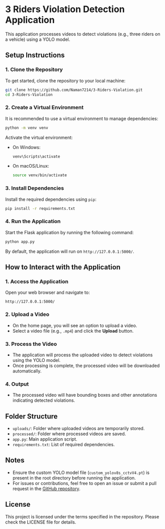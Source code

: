 # 3 Riders Violation Detection Application

This application processes videos to detect violations (e.g., three riders on a vehicle) using a YOLO model.

## Setup Instructions

### 1. Clone the Repository
To get started, clone the repository to your local machine:
```bash
git clone https://github.com/Naman7214/3-Riders-Violation.git
cd 3-Riders-Violation
```

### 2. Create a Virtual Environment
It is recommended to use a virtual environment to manage dependencies:
```bash
python -m venv venv
```

Activate the virtual environment:
- On Windows:
  ```bash
  venv\Scripts\activate
  ```
- On macOS/Linux:
  ```bash
  source venv/bin/activate
  ```

### 3. Install Dependencies
Install the required dependencies using `pip`:
```bash
pip install -r requirements.txt
```

### 4. Run the Application
Start the Flask application by running the following command:
```bash
python app.py
```

By default, the application will run on `http://127.0.0.1:5000/`.

## How to Interact with the Application

### 1. Access the Application
Open your web browser and navigate to:
```
http://127.0.0.1:5000/
```

### 2. Upload a Video
- On the home page, you will see an option to upload a video.
- Select a video file (e.g., `.mp4`) and click the **Upload** button.

### 3. Process the Video
- The application will process the uploaded video to detect violations using the YOLO model.
- Once processing is complete, the processed video will be downloaded automatically.

### 4. Output
- The processed video will have bounding boxes and other annotations indicating detected violations.

## Folder Structure
- `uploads/`: Folder where uploaded videos are temporarily stored.
- `processed/`: Folder where processed videos are saved.
- `app.py`: Main application script.
- `requirements.txt`: List of required dependencies.

## Notes
- Ensure the custom YOLO model file (`custom_yolov8s_cctvV4.pt`) is present in the root directory before running the application.
- For issues or contributions, feel free to open an issue or submit a pull request in the [GitHub repository](https://github.com/Naman7214/3-Riders-Violation.git).

## License
This project is licensed under the terms specified in the repository. Please check the LICENSE file for details.

